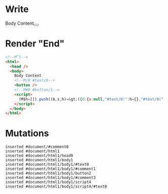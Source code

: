 # Write
  <!M^1>Body Content<!M/0 #text/0><button></button><!M#0 #button/1><script>(M$h=[]).push((b,s,h)=>({0:{x:null,"#text/0!":h={},"#text/0(":null},1:h}),[0,"packages/translator/src/__tests__/fixtures/dynamic-tag-sometimes-null/template.marko_0_x",])</script>


# Render "End"
```html
<!--M^1-->
<html>
  <head />
  <body>
    Body Content
    <!--M/0 #text/0-->
    <button />
    <!--M#0 #button/1-->
    <script>
      (M$h=[]).push((b,s,h)=&gt;({0:{x:null,"#text/0!":h={},"#text/0(":null},1:h}),[0,"packages/translator/src/__tests__/fixtures/dynamic-tag-sometimes-null/template.marko_0_x",])
    </script>
  </body>
</html>
```

# Mutations
```
inserted #document/#comment0
inserted #document/html1
inserted #document/html1/head0
inserted #document/html1/body1
inserted #document/html1/body1/#text0
inserted #document/html1/body1/#comment1
inserted #document/html1/body1/button2
inserted #document/html1/body1/#comment3
inserted #document/html1/body1/script4
inserted #document/html1/body1/script4/#text0
```